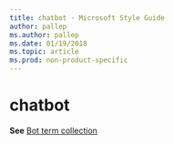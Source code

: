 ```yaml
---
title: chatbot - Microsoft Style Guide
author: pallep
ms.author: pallep
ms.date: 01/19/2018
ms.topic: article
ms.prod: non-product-specific
---
```


# chatbot

**See** [Bot term collection](~/a-z-word-list-term-collections/term-collections/bot-terms.md)
